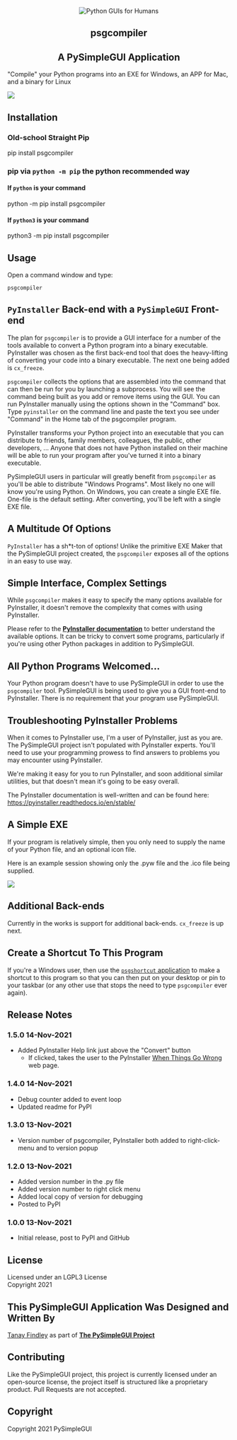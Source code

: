 
<p align="center">
  <img src="https://raw.githubusercontent.com/PySimpleGUI/PySimpleGUI/master/images/for_readme/Logo%20with%20text%20for%20GitHub%20Top.png" alt="Python GUIs for Humans">
  <h2 align="center">psgcompiler</h2>
  <h2 align="center">A PySimpleGUI Application</h2>

</p>

"Compile" your Python programs into an EXE for Windows, an APP for Mac, and a binary for Linux


![](https://raw.githubusercontent.com/PySimpleGUI/psgcompiler/main/screenshot_for_readme/psgcompiler_screenshot.jpg?token=ALAGMY3Z33WHFX3RTFXEZ73BTEUPO)



## Installation

### Old-school Straight Pip

pip install psgcompiler

### pip via `python -m pip` the python recommended way

#### If `python` is your command

python -m pip install psgcompiler

#### If `python3` is your command

python3 -m pip install psgcompiler

## Usage

Open a command window and type:   

`psgcompiler`   

## `PyInstaller` Back-end with a `PySimpleGUI` Front-end

The plan for `psgcompiler` is to provide a GUI interface for a number of the tools available to convert a Python program into a binary executable.  PyInstaller was chosen as the first back-end tool that does the heavy-lifting of converting your code into a binary executable.  The next one being added is `cx_freeze`.

`psgcompiler` collects the options that are assembled into the command that can then be run for you by launching a subprocess.  You will see the command being built as you add or remove items using the GUI.  You can run PyInstaller manually using the options shown in the "Command" box.  Type `pyinstaller` on the command line and paste the text you see under "Command" in the Home tab of the psgcompiler program. 


PyInstaller transforms your Python project into an executable that you can distribute to friends, family members, colleagues, the public, other developers, ...  Anyone that does not have Python installed on their machine will be able to run your program after you've turned it into a binary executable.

PySimpleGUI users in particular will greatly benefit from `psgcompiler` as you'll be able to distribute "Windows Programs".  Most likely no one will know you're using Python.  On Windows, you can create a single EXE file. One-file is the default setting.  After converting, you'll be left with a single EXE file.

## A Multitude Of Options

`PyInstaller` has a sh*t-ton of options!  Unlike the primitive EXE Maker that the PySimpleGUI project created, the `psgcompiler` exposes all of the options in an easy to use way.

## Simple Interface, Complex Settings

While `psgcompiler` makes it easy to specify the many options available for PyInstaller, it doesn't remove the complexity that comes with using PyInstaller.

Please refer to the **[PyInstaller documentation](https://pyinstaller.readthedocs.io/en/stable/)** to better understand the available options.  It can be tricky to convert some programs, particularly if you're using other Python packages in addition to PySimpleGUI.

## All Python Programs Welcomed...

Your Python program doesn't have to use PySimpleGUI in order to use the `psgcompiler` tool.  PySimpleGUI is being used to give you a GUI front-end to PyInstaller.  There is no requirement that your program use PySimpleGUI.


## Troubleshooting PyInstaller Problems

When it comes to PyInstaller use, I'm a user of PyInstaller, just as you are.  The PySimpleGUI project isn't populated with PyInstaller experts.  You'll need to use your programming prowess to find answers to problems you may encounter using PyInstaller.

We're making it easy for you to run PyInstaller, and soon additional similar utilities, but that doesn't mean it's going to be easy overall.

The PyInstaller documentation is well-written and can be found here:  
https://pyinstaller.readthedocs.io/en/stable/





## A Simple EXE

If your program is relatively simple, then you only need to supply the name of your Python file, and an optional icon file.

Here is an example session showing only the .pyw file and the .ico file being supplied.  


![](https://raw.githubusercontent.com/PySimpleGUI/psgcompiler/main/screenshot_for_readme/psgcompiler_gif.gif?token=ALAGMYYG5EDJ3FH7GCCWLV3BTEUSE)


## Additional Back-ends

Currently in the works is support for additional back-ends.  `cx_freeze` is up next.

## Create a Shortcut To This Program

If you're a Windows user, then use the [`psgshortcut` application](https://pypi.org/project/psgshortcut/) to make a shortcut to this program so that you can then put on your desktop or pin to your taskbar (or any  other use that stops the need to type `psgcompiler` ever again).

## Release Notes

### 1.5.0 14-Nov-2021

* Added PyInstaller Help link just above the "Convert" button
	* If clicked, takes the user to the PyInstaller [When Things Go Wrong](https://pyinstaller.readthedocs.io/en/stable/when-things-go-wrong.html) web page.
### 1.4.0 14-Nov-2021

* Debug counter added to event loop
* Updated readme for PyPI

### 1.3.0 13-Nov-2021

* Version number of psgcompiler, PyInstaller both added to right-click-menu and to version popup

### 1.2.0 13-Nov-2021

* Added version number in the .py file
* Added version number to right click menu
* Added local copy of version for debugging
* Posted to PyPI

### 1.0.0 13-Nov-2021

* Initial release, post to PyPI and  GitHub


## License

Licensed under an LGPL3 License  
Copyright 2021

## This PySimpleGUI Application Was Designed and Written By

[Tanay Findley](https://github.com/Chr0nicT) as part of [**The PySimpleGUI Project**](http://www.PySimpleGUI.com)


## Contributing

Like the PySimpleGUI project, this project is currently licensed under an open-source license, the project itself is structured like a proprietary product. Pull Requests are not accepted.

## Copyright

Copyright 2021 PySimpleGUI
